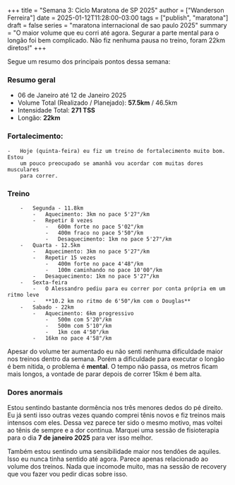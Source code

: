 +++
title = "Semana 3: Ciclo Maratona de SP 2025"
author = ["Wanderson Ferreira"]
date = 2025-01-12T11:28:00-03:00
tags = ["publish", "maratona"]
draft = false
series = "maratona internacional de sao paulo 2025"
summary = "O maior volume que eu corri até agora. Segurar a parte mental para o longão foi bem complicado. Não fiz nenhuma pausa no treino, foram 22km diretos!"
+++

Segue um resumo dos principais pontos dessa semana:

### Resumo geral

-   06 de Janeiro até 12 de Janeiro 2025
-   Volume Total (Realizado / Planejado):  **57.5km**  / 46.5km
-   Intensidade Total: **271 TSS**
-   Longão: **22km**

### Fortalecimento:
    -   Hoje (quinta-feira) eu fiz um treino de fortalecimento muito bom. Estou
        um pouco preocupado se amanhã vou acordar com muitas dores musculares
        para correr.

### Treino
        -   Segunda - 11.8km
            -   Aquecimento: 3km no pace 5'27"/km
            -   Repetir 8 vezes
                -   600m forte no pace 5'02"/km
                -   400m fraco no pace 5'50"/km
                -   Desaquecimento: 1km no pace 5'27"/km
        -   Quarta - 12.5km
            -   Aquecimento: 3km no pace 5'27"/km
            -   Repetir 15 vezes
                -   400m forte no pace 4'48"/km
                -   100m caminhando no pace 10'00"/km
            -   Desaquecimento: 1km no pace 5'27"/km
        -   Sexta-feira
            -   O Alessandro pediu para eu correr por conta própria em um ritmo leve
            -   **10.2 km no ritmo de 6'50"/km com o Douglas**
        -   Sabado - 22km
            -   Aquecimento: 6km progressivo
                -   500m com 5'20"/km
                -   500m com 5'10"/km
                -   1km com 4'50"/km
            -   16km no pace 4'58"/km

Apesar do volume ter aumentado eu não senti nenhuma dificuldade maior nos
treinos dentro da semana. Porém a dificuldade para executar o longão é bem
nitida, o problema é **mental**. O tempo não passa, os metros ficam mais longos,
a vontade de parar depois de correr 15km é bem alta.

### Dores anormais

Estou sentindo bastante dormência nos três menores dedos do pé direito. Eu já
senti isso outras vezes quando comprei tênis novos e fiz treinos mais intensos
com eles. Dessa vez parece ter sido o mesmo motivo, mas voltei ao tênis de
sempre e a dor continua. Marquei uma sessão de fisioterapia para o dia **7 de
janeiro 2025** para ver isso melhor.

Também estou sentindo uma sensibilidade maior nos tendões de aquiles. Isso eu
nunca tinha sentido até agora. Parece apenas relacionado ao volume dos treinos.
Nada que incomode muito, mas na sessão de recovery que vou fazer vou pedir dicas
sobre isso.
